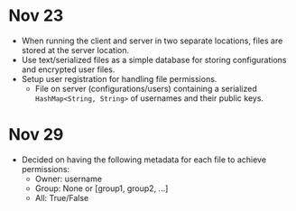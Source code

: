 # Nov 23

- When running the client and server in two separate locations, files are stored at the server location.
- Use text/serialized files as a simple database for storing configurations and encrypted user files.
- Setup user registration for handling file permissions.
    - File on server (configurations/users) containing a serialized `HashMap<String, String>` of usernames and their public keys.

# Nov 29

- Decided on having the following metadata for each file to achieve permissions:
    - Owner: username
    - Group: None or [group1, group2, ...]
    - All: True/False
